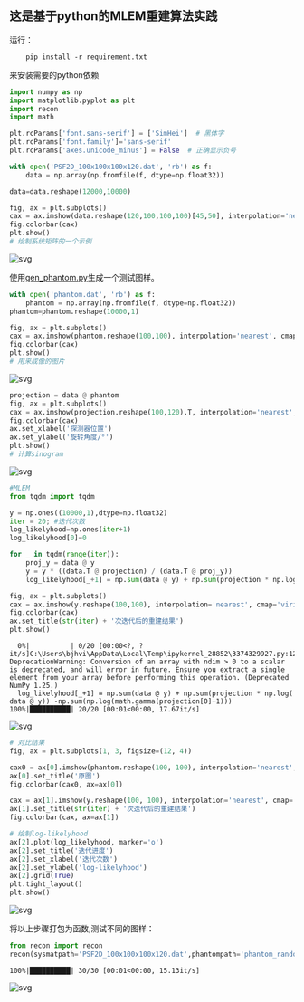 ## 这是基于python的MLEM重建算法实践

运行：
```
    pip install -r requirement.txt
```
来安装需要的python依赖


```python
import numpy as np
import matplotlib.pyplot as plt
import recon
import math

plt.rcParams['font.sans-serif'] = ['SimHei']  # 黑体字
plt.rcParams['font.family']='sans-serif' 
plt.rcParams['axes.unicode_minus'] = False  # 正确显示负号

with open('PSF2D_100x100x100x120.dat', 'rb') as f:
    data = np.array(np.fromfile(f, dtype=np.float32))

data=data.reshape(12000,10000)

fig, ax = plt.subplots()
cax = ax.imshow(data.reshape(120,100,100,100)[45,50], interpolation='nearest', cmap='viridis')
fig.colorbar(cax)
plt.show()
# 绘制系统矩阵的一个示例
```


    
![svg](recon_files/recon_2_0.svg)
    


使用[gen_phantom.py](./gen_phantom.py)生成一个测试图样。


```python
with open('phantom.dat', 'rb') as f:
    phantom = np.array(np.fromfile(f, dtype=np.float32))
phantom=phantom.reshape(10000,1)

fig, ax = plt.subplots()
cax = ax.imshow(phantom.reshape(100,100), interpolation='nearest', cmap='viridis')
fig.colorbar(cax)
plt.show()
# 用来成像的图片
```


    
![svg](recon_files/recon_4_0.svg)
    



```python
projection = data @ phantom
fig, ax = plt.subplots()
cax = ax.imshow(projection.reshape(100,120).T, interpolation='nearest', cmap='viridis')
fig.colorbar(cax)
ax.set_xlabel('探测器位置')
ax.set_ylabel('旋转角度/°')
plt.show()
# 计算sinogram
```


    
![svg](recon_files/recon_5_0.svg)
    



```python
#MLEM
from tqdm import tqdm  

y = np.ones((10000,1),dtype=np.float32)
iter = 20; #迭代次数
log_likelyhood=np.ones(iter+1)
log_likelyhood[0]=0

for _ in tqdm(range(iter)):
    proj_y = data @ y
    y = y * ((data.T @ projection) / (data.T @ proj_y))
    log_likelyhood[_+1] = np.sum(data @ y) + np.sum(projection * np.log( data @ y)) -np.sum(np.log(math.gamma(projection[0]+1)))

fig, ax = plt.subplots()
cax = ax.imshow(y.reshape(100,100), interpolation='nearest', cmap='viridis')
fig.colorbar(cax)
ax.set_title(str(iter) + '次迭代后的重建结果')
plt.show()
```

      0%|          | 0/20 [00:00<?, ?it/s]C:\Users\bjhvi\AppData\Local\Temp\ipykernel_28852\3374329927.py:12: DeprecationWarning: Conversion of an array with ndim > 0 to a scalar is deprecated, and will error in future. Ensure you extract a single element from your array before performing this operation. (Deprecated NumPy 1.25.)
      log_likelyhood[_+1] = np.sum(data @ y) + np.sum(projection * np.log( data @ y)) -np.sum(np.log(math.gamma(projection[0]+1)))
    100%|██████████| 20/20 [00:01<00:00, 17.67it/s]
    


    
![svg](recon_files/recon_6_1.svg)
    



```python
# 对比结果
fig, ax = plt.subplots(1, 3, figsize=(12, 4))

cax0 = ax[0].imshow(phantom.reshape(100, 100), interpolation='nearest', cmap='viridis')
ax[0].set_title('原图')
fig.colorbar(cax0, ax=ax[0])

cax = ax[1].imshow(y.reshape(100, 100), interpolation='nearest', cmap='viridis')
ax[1].set_title(str(iter) + '次迭代后的重建结果')
fig.colorbar(cax, ax=ax[1])

# 绘制log-likelyhood
ax[2].plot(log_likelyhood, marker='o')
ax[2].set_title('迭代进度')
ax[2].set_xlabel('迭代次数')
ax[2].set_ylabel('log-likelyhood')
ax[2].grid(True)
plt.tight_layout()
plt.show()
```


    
![svg](recon_files/recon_7_0.svg)
    


将以上步骤打包为函数,测试不同的图样：


```python
from recon import recon
recon(sysmatpath='PSF2D_100x100x100x120.dat',phantompath='phantom_random.dat',iter=30)
```

    100%|██████████| 30/30 [00:01<00:00, 15.13it/s]
    


    
![svg](recon_files/recon_9_1.svg)
    



